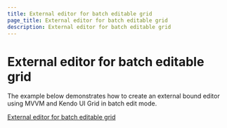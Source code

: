 ```yaml
---
title: External editor for batch editable grid
page_title: External editor for batch editable grid
description: External editor for batch editable grid
---
```


# External editor for batch editable grid

The example below demonstrates how to create an external bound editor using MVVM and Kendo UI Grid in batch edit mode.

[External editor for batch editable grid](https://github.com/telerik/ui-for-aspnet-mvc-examples/tree/master/grid/ExternalEditingContainer)
